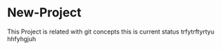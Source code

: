 # New-Project
This Project is related with git concepts
this is current status
trfytrftyrtyu
hhfyhgjuh